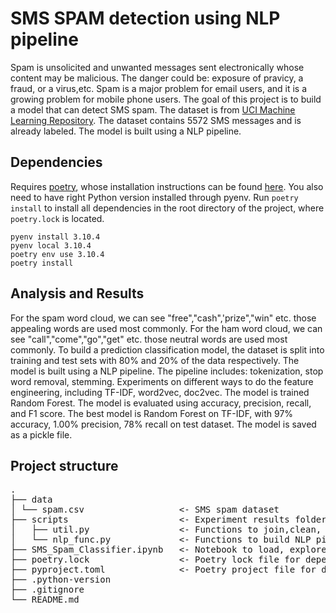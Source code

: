 # SMS SPAM detection using NLP pipeline
Spam is unsolicited and unwanted messages sent electronically whose content may be malicious. The danger could be: exposure of pravicy, a fraud, or a virus,etc. Spam is a major problem for email users, and it is a growing problem for mobile phone users. The goal of this project is to build a model that can detect SMS spam. The dataset is from [UCI Machine Learning Repository](https://archive.ics.uci.edu/ml/datasets/sms+spam+collection). The dataset contains 5572 SMS messages and is already labeled. The model is built using a NLP pipeline. 

## Dependencies
Requires [poetry](https://python-poetry.org/), whose installation instructions can be found [here](https://python-poetry.org/docs/#installing-with-the-official-installer). You also need to have right Python version installed through pyenv. Run `poetry install` to install all dependencies in the root directory of the project, where `poetry.lock` is located.

```
pyenv install 3.10.4
pyenv local 3.10.4
poetry env use 3.10.4
poetry install

```

## Analysis and Results
For the spam word cloud, we can see "free","cash",'prize","win" etc. those appealing words are used most commonly. For the ham word cloud, we can see "call","come","go","get" etc. those neutral words are used most commonly. To build a prediction classification model, the dataset is split into training and test sets with 80% and 20% of the data respectively. The model is built using a NLP pipeline. The pipeline includes: tokenization, stop word removal, stemming. Experiments on different ways to do the feature engineering, including TF-IDF, word2vec, doc2vec. The model is trained Random Forest. The model is evaluated using accuracy, precision, recall, and F1 score. The best model is Random Forest on TF-IDF, with 97% accuracy, 1.00% precision, 78% recall on test dataset. The model is saved as a pickle file.

## Project structure 
<pre>
.
├── data
│ └── spam.csv                  <- SMS spam dataset
├── scripts                     <- Experiment results folder
│   ├── util.py                 <- Functions to join,clean, tokenize text, word frequency
│   └── nlp_func.py             <- Functions to build NLP pipeline, train, test, and evaluate model
├── SMS_Spam_Classifier.ipynb   <- Notebook to load, explore, and preprocess data, create models
├── poetry.lock                 <- Poetry lock file for dependencies
├── pyproject.toml              <- Poetry project file for dependencies
├── .python-version          
├── .gitignore
└── README.md
 
</pre>